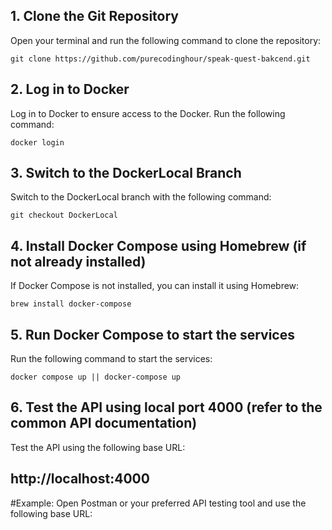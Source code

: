## 1. Clone the Git Repository
Open your terminal and run the following command to clone the repository:
```
git clone https://github.com/purecodinghour/speak-quest-bakcend.git
```
## 2. Log in to Docker
Log in to Docker to ensure access to the Docker. Run the following command:
```
docker login
```
## 3. Switch to the DockerLocal Branch
Switch to the DockerLocal branch with the following command:
```
git checkout DockerLocal
```

## 4. Install Docker Compose using Homebrew (if not already installed)
If Docker Compose is not installed, you can install it using Homebrew:
```
brew install docker-compose
```

## 5. Run Docker Compose to start the services
Run the following command to start the services:
```
docker compose up || docker-compose up
```

## 6. Test the API using local port 4000 (refer to the common API documentation)
Test the API using the following base URL:
## http://localhost:4000
#Example:
Open Postman or your preferred API testing tool and use the following base URL:

